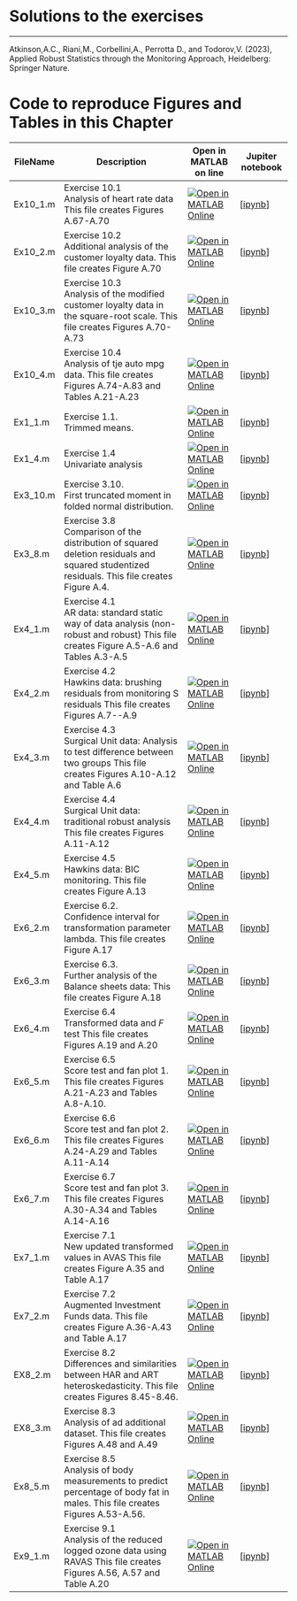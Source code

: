 # Solutions to the exercises


---
Atkinson,A.C., Riani,M., Corbellini,A., Perrotta D., and Todorov,V. (2023), Applied Robust Statistics through the Monitoring Approach, Heidelberg: Springer Nature.

# Code to reproduce Figures and Tables in this Chapter




| FileName | Description | Open in MATLAB on line | Jupiter notebook |  |---|---|---|---|  |Ex10_1.m|Exercise 10.1<br/> Analysis of heart rate data This file creates Figures A.67-A.70|[![Open in MATLAB Online](https://www.mathworks.com/images/responsive/global/open-in-matlab-online.svg)](https://matlab.mathworks.com/open/github/v1?repo=UniprJRC/FigMonitoringBook&file=solutionsEX/Ex10_1.m)| [[ipynb](solutionsEX/Ex10_1.ipynb)]|Ex10_2.m|Exercise 10.2<br/> Additional analysis of the customer loyalty data. This file creates Figure A.70|[![Open in MATLAB Online](https://www.mathworks.com/images/responsive/global/open-in-matlab-online.svg)](https://matlab.mathworks.com/open/github/v1?repo=UniprJRC/FigMonitoringBook&file=solutionsEX/Ex10_2.m)| [[ipynb](solutionsEX/Ex10_2.ipynb)]|Ex10_3.m|Exercise 10.3<br/> Analysis of the modified customer loyalty data in the square-root scale. This file creates Figures A.70-A.73|[![Open in MATLAB Online](https://www.mathworks.com/images/responsive/global/open-in-matlab-online.svg)](https://matlab.mathworks.com/open/github/v1?repo=UniprJRC/FigMonitoringBook&file=solutionsEX/Ex10_3.m)| [[ipynb](solutionsEX/Ex10_3.ipynb)]|Ex10_4.m|Exercise 10.4<br/> Analysis of tje auto mpg data. This file creates Figures A.74-A.83 and Tables A.21-A.23|[![Open in MATLAB Online](https://www.mathworks.com/images/responsive/global/open-in-matlab-online.svg)](https://matlab.mathworks.com/open/github/v1?repo=UniprJRC/FigMonitoringBook&file=solutionsEX/Ex10_4.m)| [[ipynb](solutionsEX/Ex10_4.ipynb)]|Ex1_1.m|Exercise 1.1.<br/> Trimmed means.|[![Open in MATLAB Online](https://www.mathworks.com/images/responsive/global/open-in-matlab-online.svg)](https://matlab.mathworks.com/open/github/v1?repo=UniprJRC/FigMonitoringBook&file=solutionsEX/Ex1_1.m)| [[ipynb](solutionsEX/Ex1_1.ipynb)]|Ex1_4.m|Exercise 1.4<br/> Univariate analysis|[![Open in MATLAB Online](https://www.mathworks.com/images/responsive/global/open-in-matlab-online.svg)](https://matlab.mathworks.com/open/github/v1?repo=UniprJRC/FigMonitoringBook&file=solutionsEX/Ex1_4.m)| [[ipynb](solutionsEX/Ex1_4.ipynb)]|Ex3_10.m|Exercise 3.10.<br/> First truncated moment in folded normal distribution.|[![Open in MATLAB Online](https://www.mathworks.com/images/responsive/global/open-in-matlab-online.svg)](https://matlab.mathworks.com/open/github/v1?repo=UniprJRC/FigMonitoringBook&file=solutionsEX/Ex3_10.m)| [[ipynb](solutionsEX/Ex3_10.ipynb)]|Ex3_8.m|Exercise 3.8<br/> Comparison of the distribution of squared deletion residuals and squared studentized residuals. This file creates Figure A.4.|[![Open in MATLAB Online](https://www.mathworks.com/images/responsive/global/open-in-matlab-online.svg)](https://matlab.mathworks.com/open/github/v1?repo=UniprJRC/FigMonitoringBook&file=solutionsEX/Ex3_8.m)| [[ipynb](solutionsEX/Ex3_8.ipynb)]|Ex4_1.m|Exercise 4.1<br/> AR data: standard static way of data analysis (non-robust and robust) This file creates Figure A.5-A.6 and Tables A.3-A.5|[![Open in MATLAB Online](https://www.mathworks.com/images/responsive/global/open-in-matlab-online.svg)](https://matlab.mathworks.com/open/github/v1?repo=UniprJRC/FigMonitoringBook&file=solutionsEX/Ex4_1.m)| [[ipynb](solutionsEX/Ex4_1.ipynb)]|Ex4_2.m|Exercise 4.2<br/> Hawkins data: brushing residuals from monitoring S residuals This file creates Figures A.7--A.9|[![Open in MATLAB Online](https://www.mathworks.com/images/responsive/global/open-in-matlab-online.svg)](https://matlab.mathworks.com/open/github/v1?repo=UniprJRC/FigMonitoringBook&file=solutionsEX/Ex4_2.m)| [[ipynb](solutionsEX/Ex4_2.ipynb)]|Ex4_3.m|Exercise 4.3<br/> Surgical Unit data: Analysis to test difference between two groups This file creates Figures A.10-A.12 and Table A.6|[![Open in MATLAB Online](https://www.mathworks.com/images/responsive/global/open-in-matlab-online.svg)](https://matlab.mathworks.com/open/github/v1?repo=UniprJRC/FigMonitoringBook&file=solutionsEX/Ex4_3.m)| [[ipynb](solutionsEX/Ex4_3.ipynb)]|Ex4_4.m|Exercise 4.4<br/> Surgical Unit data: traditional robust analysis This file creates Figures A.11-A.12|[![Open in MATLAB Online](https://www.mathworks.com/images/responsive/global/open-in-matlab-online.svg)](https://matlab.mathworks.com/open/github/v1?repo=UniprJRC/FigMonitoringBook&file=solutionsEX/Ex4_4.m)| [[ipynb](solutionsEX/Ex4_4.ipynb)]|Ex4_5.m|Exercise 4.5<br/> Hawkins data: BIC monitoring. This file creates Figure A.13|[![Open in MATLAB Online](https://www.mathworks.com/images/responsive/global/open-in-matlab-online.svg)](https://matlab.mathworks.com/open/github/v1?repo=UniprJRC/FigMonitoringBook&file=solutionsEX/Ex4_5.m)| [[ipynb](solutionsEX/Ex4_5.ipynb)]|Ex6_2.m|Exercise 6.2.<br/> Confidence interval for transformation parameter lambda. This file creates Figure A.17|[![Open in MATLAB Online](https://www.mathworks.com/images/responsive/global/open-in-matlab-online.svg)](https://matlab.mathworks.com/open/github/v1?repo=UniprJRC/FigMonitoringBook&file=solutionsEX/Ex6_2.m)| [[ipynb](solutionsEX/Ex6_2.ipynb)]|Ex6_3.m|Exercise 6.3.<br/> Further analysis of the Balance sheets data: This file creates Figure A.18|[![Open in MATLAB Online](https://www.mathworks.com/images/responsive/global/open-in-matlab-online.svg)](https://matlab.mathworks.com/open/github/v1?repo=UniprJRC/FigMonitoringBook&file=solutionsEX/Ex6_3.m)| [[ipynb](solutionsEX/Ex6_3.ipynb)]|Ex6_4.m|Exercise 6.4<br/> Transformed data and $F$ test This file creates Figures A.19 and A.20|[![Open in MATLAB Online](https://www.mathworks.com/images/responsive/global/open-in-matlab-online.svg)](https://matlab.mathworks.com/open/github/v1?repo=UniprJRC/FigMonitoringBook&file=solutionsEX/Ex6_4.m)| [[ipynb](solutionsEX/Ex6_4.ipynb)]|Ex6_5.m|Exercise 6.5<br/> Score test and fan plot 1. This file creates Figures A.21-A.23 and Tables A.8-A.10.|[![Open in MATLAB Online](https://www.mathworks.com/images/responsive/global/open-in-matlab-online.svg)](https://matlab.mathworks.com/open/github/v1?repo=UniprJRC/FigMonitoringBook&file=solutionsEX/Ex6_5.m)| [[ipynb](solutionsEX/Ex6_5.ipynb)]|Ex6_6.m|Exercise 6.6<br/> Score test and fan plot 2. This file creates Figures A.24-A.29 and Tables A.11-A.14|[![Open in MATLAB Online](https://www.mathworks.com/images/responsive/global/open-in-matlab-online.svg)](https://matlab.mathworks.com/open/github/v1?repo=UniprJRC/FigMonitoringBook&file=solutionsEX/Ex6_6.m)| [[ipynb](solutionsEX/Ex6_6.ipynb)]|Ex6_7.m|Exercise 6.7<br/> Score test and fan plot 3. This file creates Figures A.30-A.34 and Tables A.14-A.16|[![Open in MATLAB Online](https://www.mathworks.com/images/responsive/global/open-in-matlab-online.svg)](https://matlab.mathworks.com/open/github/v1?repo=UniprJRC/FigMonitoringBook&file=solutionsEX/Ex6_7.m)| [[ipynb](solutionsEX/Ex6_7.ipynb)]|Ex7_1.m|Exercise 7.1<br/> New updated transformed values in AVAS This file creates Figure A.35 and Table A.17|[![Open in MATLAB Online](https://www.mathworks.com/images/responsive/global/open-in-matlab-online.svg)](https://matlab.mathworks.com/open/github/v1?repo=UniprJRC/FigMonitoringBook&file=solutionsEX/Ex7_1.m)| [[ipynb](solutionsEX/Ex7_1.ipynb)]|Ex7_2.m|Exercise 7.2<br/> Augmented Investment Funds data. This file creates Figure A.36-A.43 and Table A.17|[![Open in MATLAB Online](https://www.mathworks.com/images/responsive/global/open-in-matlab-online.svg)](https://matlab.mathworks.com/open/github/v1?repo=UniprJRC/FigMonitoringBook&file=solutionsEX/Ex7_2.m)| [[ipynb](solutionsEX/Ex7_2.ipynb)]|EX8_2.m|Exercise 8.2<br/> Differences and similarities between HAR and ART heteroskedasticity. This file creates Figures 8.45-8.46.|[![Open in MATLAB Online](https://www.mathworks.com/images/responsive/global/open-in-matlab-online.svg)](https://matlab.mathworks.com/open/github/v1?repo=UniprJRC/FigMonitoringBook&file=solutionsEX/EX8_2.m)| [[ipynb](solutionsEX/EX8_2.ipynb)]|EX8_3.m|Exercise 8.3<br/> Analysis of ad additional dataset. This file creates Figures A.48 and A.49|[![Open in MATLAB Online](https://www.mathworks.com/images/responsive/global/open-in-matlab-online.svg)](https://matlab.mathworks.com/open/github/v1?repo=UniprJRC/FigMonitoringBook&file=solutionsEX/EX8_3.m)| [[ipynb](solutionsEX/EX8_3.ipynb)]|Ex8_5.m|Exercise 8.5<br/> Analysis of body measurements to predict percentage of body fat in males. This file creates Figures A.53-A.56.|[![Open in MATLAB Online](https://www.mathworks.com/images/responsive/global/open-in-matlab-online.svg)](https://matlab.mathworks.com/open/github/v1?repo=UniprJRC/FigMonitoringBook&file=solutionsEX/Ex8_5.m)| [[ipynb](solutionsEX/Ex8_5.ipynb)]|Ex9_1.m|Exercise 9.1<br/> Analysis of the reduced logged ozone data using RAVAS This file creates Figures A.56, A.57 and Table A.20|[![Open in MATLAB Online](https://www.mathworks.com/images/responsive/global/open-in-matlab-online.svg)](https://matlab.mathworks.com/open/github/v1?repo=UniprJRC/FigMonitoringBook&file=solutionsEX/Ex9_1.m)| [[ipynb](solutionsEX/Ex9_1.ipynb)]